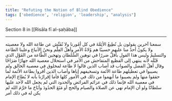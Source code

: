```yaml
---
title: "Refuting the Notion of Blind Obedience"
tags: ['obedience', 'religion', 'leadership', "analysis"]
---
```


 Section 8 in [[Risāla fī al-ṣaḥāba]]

---
سمعنا آخرين يقولون بل نُطِيعُ الأئِمَّةَ في كل أمُورنا ولا نُفَتِّش عن طاعة الله ولا معصيته ولا يكونُ أحدٌ منا عليهم حسيبًا هم وُلاةُ الأمرِ وأهلُ العِلْم ونحنُ الأتباع وعلينا الطاعة والتسليمُ  وليس هذا القول بأقلَّ ضررًا في توهين السُّلطان وتهجين الطَّاعة من القَوْلِ الذي قَبْلَه لأنه ينتهي إلى الفظيع المتفاحش من الأمر في استحلال معصية الله جهارًا صَرَاحًا  وقال أهلُ الفضل والصواب قد أصاب الذين قالوا لا طاعة لمخلوق في معصية الخالق ولم يصيبوا في تعطيلهم طاعة الأئمة وتسخيفهم إياها وأصاب الذين أقروا بطاعة الأئمة لما حققوا منها ولم يصيبوا ما أبهموا من ذلك في الأمور كلها فأما إقرارُنا بأنه لا يُطاع الإمام في معصية الله فإنما ذلك في عزائم الفرائض والحدود التي لم يجعل الله لأحد عليها سلطانًا  ولو أن الإمام نهى عن الصلاة والصيام والحج أو مَنَعَ الحدُودَ وأبَاحَ ما حَرَّمَ الله لم يكن له في ذلك أمر

